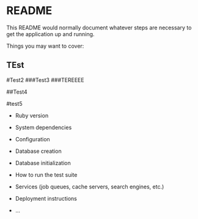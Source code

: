 # README

This README would normally document whatever steps are necessary to get the
application up and running.

Things you may want to cover:
## TEst
#Test2
###Test3
###TEREEEE

##Test4

#test5
* Ruby version

* System dependencies

* Configuration

* Database creation

* Database initialization

* How to run the test suite

* Services (job queues, cache servers, search engines, etc.)

* Deployment instructions

* ...
